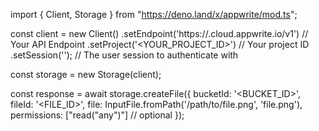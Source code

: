 import { Client, Storage } from "https://deno.land/x/appwrite/mod.ts";

const client = new Client()
    .setEndpoint('https://<REGION>.cloud.appwrite.io/v1') // Your API Endpoint
    .setProject('<YOUR_PROJECT_ID>') // Your project ID
    .setSession(''); // The user session to authenticate with

const storage = new Storage(client);

const response = await storage.createFile({
    bucketId: '<BUCKET_ID>',
    fileId: '<FILE_ID>',
    file: InputFile.fromPath('/path/to/file.png', 'file.png'),
    permissions: ["read("any")"] // optional
});

